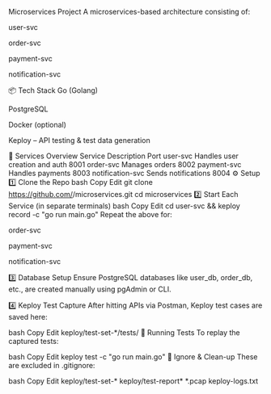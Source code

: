Microservices Project
A microservices-based architecture consisting of:

user-svc

order-svc

payment-svc

notification-svc

📦 Tech Stack
Go (Golang)

PostgreSQL

Docker (optional)

Keploy – API testing & test data generation

🚀 Services Overview
Service	Description	Port
user-svc	Handles user creation and auth	8001
order-svc	Manages orders	8002
payment-svc	Handles payments	8003
notification-svc	Sends notifications	8004
⚙️ Setup
1️⃣ Clone the Repo
bash
Copy
Edit
git clone https://github.com/<your-org>/microservices.git
cd microservices
2️⃣ Start Each Service (in separate terminals)
bash
Copy
Edit
cd user-svc && keploy record -c "go run main.go"
Repeat the above for:

order-svc

payment-svc

notification-svc

3️⃣ Database Setup
Ensure PostgreSQL databases like user_db, order_db, etc., are created manually using pgAdmin or CLI.

4️⃣ Keploy Test Capture
After hitting APIs via Postman, Keploy test cases are saved here:

bash
Copy
Edit
keploy/test-set-*/tests/
🧪 Running Tests
To replay the captured tests:

bash
Copy
Edit
keploy test -c "go run main.go"
📁 Ignore & Clean-up
These are excluded in .gitignore:

bash
Copy
Edit
keploy/test-set-*
keploy/test-report*
*.pcap
keploy-logs.txt